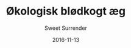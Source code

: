 ---
title: 'Økologisk blødkogt æg'
description: ""
color: '#ffffff'
price: '10'
category: breakfast
tags: Morgenmad
meta:
    id: 4cb80cacddbc660e4a705a83c1a61994ecfab7d0
    parentId: f20f57fa9c3d8bff0902cfb33f350091a3a48d51
    language: da
date: '2016-11-13'
author: 'Sweet Surrender'
---